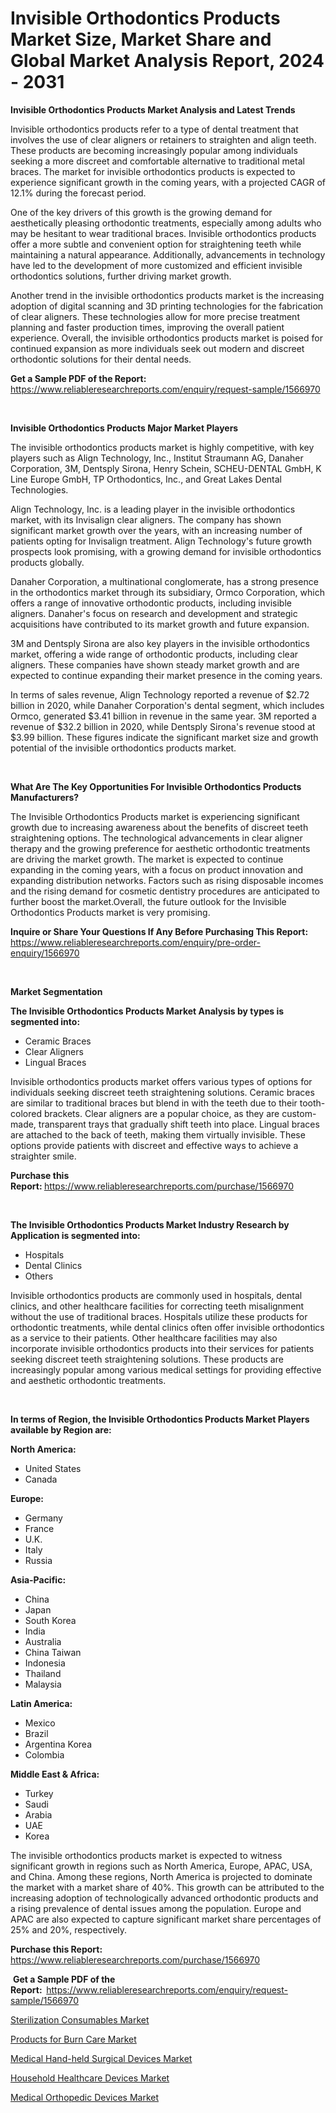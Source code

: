 <p><h1>Invisible Orthodontics Products Market Size, Market Share and Global Market Analysis Report, 2024 - 2031</h1></p><p><strong>Invisible Orthodontics Products Market Analysis and Latest Trends</strong></p>
<p><p>Invisible orthodontics products refer to a type of dental treatment that involves the use of clear aligners or retainers to straighten and align teeth. These products are becoming increasingly popular among individuals seeking a more discreet and comfortable alternative to traditional metal braces. The market for invisible orthodontics products is expected to experience significant growth in the coming years, with a projected CAGR of 12.1% during the forecast period. </p><p>One of the key drivers of this growth is the growing demand for aesthetically pleasing orthodontic treatments, especially among adults who may be hesitant to wear traditional braces. Invisible orthodontics products offer a more subtle and convenient option for straightening teeth while maintaining a natural appearance. Additionally, advancements in technology have led to the development of more customized and efficient invisible orthodontics solutions, further driving market growth.</p><p>Another trend in the invisible orthodontics products market is the increasing adoption of digital scanning and 3D printing technologies for the fabrication of clear aligners. These technologies allow for more precise treatment planning and faster production times, improving the overall patient experience. Overall, the invisible orthodontics products market is poised for continued expansion as more individuals seek out modern and discreet orthodontic solutions for their dental needs.</p></p>
<p><strong>Get a Sample PDF of the Report:&nbsp;</strong> <a href="https://www.reliableresearchreports.com/enquiry/request-sample/1566970">https://www.reliableresearchreports.com/enquiry/request-sample/1566970</a></p>
<p>&nbsp;</p>
<p><strong>Invisible Orthodontics Products Major Market Players</strong></p>
<p><p>The invisible orthodontics products market is highly competitive, with key players such as Align Technology, Inc., Institut Straumann AG, Danaher Corporation, 3M, Dentsply Sirona, Henry Schein, SCHEU-DENTAL GmbH, K Line Europe GmbH, TP Orthodontics, Inc., and Great Lakes Dental Technologies.</p><p>Align Technology, Inc. is a leading player in the invisible orthodontics market, with its Invisalign clear aligners. The company has shown significant market growth over the years, with an increasing number of patients opting for Invisalign treatment. Align Technology's future growth prospects look promising, with a growing demand for invisible orthodontics products globally.</p><p>Danaher Corporation, a multinational conglomerate, has a strong presence in the orthodontics market through its subsidiary, Ormco Corporation, which offers a range of innovative orthodontic products, including invisible aligners. Danaher's focus on research and development and strategic acquisitions have contributed to its market growth and future expansion.</p><p>3M and Dentsply Sirona are also key players in the invisible orthodontics market, offering a wide range of orthodontic products, including clear aligners. These companies have shown steady market growth and are expected to continue expanding their market presence in the coming years.</p><p>In terms of sales revenue, Align Technology reported a revenue of $2.72 billion in 2020, while Danaher Corporation's dental segment, which includes Ormco, generated $3.41 billion in revenue in the same year. 3M reported a revenue of $32.2 billion in 2020, while Dentsply Sirona's revenue stood at $3.99 billion. These figures indicate the significant market size and growth potential of the invisible orthodontics products market.</p></p>
<p>&nbsp;</p>
<p><strong>What Are The Key Opportunities For Invisible Orthodontics Products Manufacturers?</strong></p>
<p><p>The Invisible Orthodontics Products market is experiencing significant growth due to increasing awareness about the benefits of discreet teeth straightening options. The technological advancements in clear aligner therapy and the growing preference for aesthetic orthodontic treatments are driving the market growth. The market is expected to continue expanding in the coming years, with a focus on product innovation and expanding distribution networks. Factors such as rising disposable incomes and the rising demand for cosmetic dentistry procedures are anticipated to further boost the market.Overall, the future outlook for the Invisible Orthodontics Products market is very promising.</p></p>
<p><strong>Inquire or Share Your Questions If Any Before Purchasing This Report:</strong> <a href="https://www.reliableresearchreports.com/enquiry/pre-order-enquiry/1566970">https://www.reliableresearchreports.com/enquiry/pre-order-enquiry/1566970</a></p>
<p>&nbsp;</p>
<p><strong>Market Segmentation</strong></p>
<p><strong>The Invisible Orthodontics Products Market Analysis by types is segmented into:</strong></p>
<p><ul><li>Ceramic Braces</li><li>Clear Aligners</li><li>Lingual Braces</li></ul></p>
<p><p>Invisible orthodontics products market offers various types of options for individuals seeking discreet teeth straightening solutions. Ceramic braces are similar to traditional braces but blend in with the teeth due to their tooth-colored brackets. Clear aligners are a popular choice, as they are custom-made, transparent trays that gradually shift teeth into place. Lingual braces are attached to the back of teeth, making them virtually invisible. These options provide patients with discreet and effective ways to achieve a straighter smile.</p></p>
<p><strong>Purchase this Report:&nbsp;</strong><a href="https://www.reliableresearchreports.com/purchase/1566970">https://www.reliableresearchreports.com/purchase/1566970</a></p>
<p>&nbsp;</p>
<p><strong>The Invisible Orthodontics Products Market Industry Research by Application is segmented into:</strong></p>
<p><ul><li>Hospitals</li><li>Dental Clinics</li><li>Others</li></ul></p>
<p><p>Invisible orthodontics products are commonly used in hospitals, dental clinics, and other healthcare facilities for correcting teeth misalignment without the use of traditional braces. Hospitals utilize these products for orthodontic treatments, while dental clinics often offer invisible orthodontics as a service to their patients. Other healthcare facilities may also incorporate invisible orthodontics products into their services for patients seeking discreet teeth straightening solutions. These products are increasingly popular among various medical settings for providing effective and aesthetic orthodontic treatments.</p></p>
<p>&nbsp;</p>
<p><strong>In terms of Region, the Invisible Orthodontics Products Market Players available by Region are:</strong></p>
<p>
    <p> <strong> North America: </strong>
        <ul>
            <li>United States</li>
            <li>Canada</li>
        </ul>
        </p> 
    <p> <strong> Europe: </strong>
        <ul>
            <li>Germany</li>
            <li>France</li>
            <li>U.K.</li>
            <li>Italy</li>
            <li>Russia</li>
        </ul>
        </p> 
    <p> <strong> Asia-Pacific: </strong>
        <ul>
            <li>China</li>
            <li>Japan</li>
            <li>South Korea</li>
            <li>India</li>
            <li>Australia</li>
            <li>China Taiwan</li>
            <li>Indonesia</li>
            <li>Thailand</li>
            <li>Malaysia</li>
        </ul>
        </p> 
    <p> <strong> Latin America: </strong>
        <ul>
            <li>Mexico</li>
            <li>Brazil</li>
            <li>Argentina Korea</li>
            <li>Colombia</li>
        </ul>
        </p> 
    <p> <strong> Middle East & Africa: </strong>
        <ul>
            <li>Turkey</li>
            <li>Saudi</li>
            <li>Arabia</li>
            <li>UAE</li>
            <li>Korea</li>
        </ul>
    </p>
    </p>
<p><p>The invisible orthodontics products market is expected to witness significant growth in regions such as North America, Europe, APAC, USA, and China. Among these regions, North America is projected to dominate the market with a market share of 40%. This growth can be attributed to the increasing adoption of technologically advanced orthodontic products and a rising prevalence of dental issues among the population. Europe and APAC are also expected to capture significant market share percentages of 25% and 20%, respectively.</p></p>
<p><strong>Purchase this Report: </strong><a href="https://www.reliableresearchreports.com/purchase/1566970">https://www.reliableresearchreports.com/purchase/1566970</a></p>
<p>&nbsp;<strong>Get a Sample PDF of the Report:&nbsp;&nbsp;</strong><a href="https://www.reliableresearchreports.com/enquiry/request-sample/1566970">https://www.reliableresearchreports.com/enquiry/request-sample/1566970</a></p>
<p><strong></strong></p>
<p><p><a href="https://github.com/singletonthaxterkelliehr2df/Market-Research-Report-List-1/blob/main/sterilization-consumables-market.md">Sterilization Consumables Market</a></p><p><a href="https://github.com/nathandecarvalho/Market-Research-Report-List-1/blob/main/products-for-burn-care-market.md">Products for Burn Care Market</a></p><p><a href="https://github.com/julyju69/Market-Research-Report-List-1/blob/main/medical-hand-held-surgical-devices-market.md">Medical Hand-held Surgical Devices Market</a></p><p><a href="https://github.com/gdfhhhj/Market-Research-Report-List-3/blob/main/household-healthcare-devices-market.md">Household Healthcare Devices Market</a></p><p><a href="https://github.com/RichRobinson5/Market-Research-Report-List-3/blob/main/medical-orthopedic-devices-market.md">Medical Orthopedic Devices Market</a></p></p>